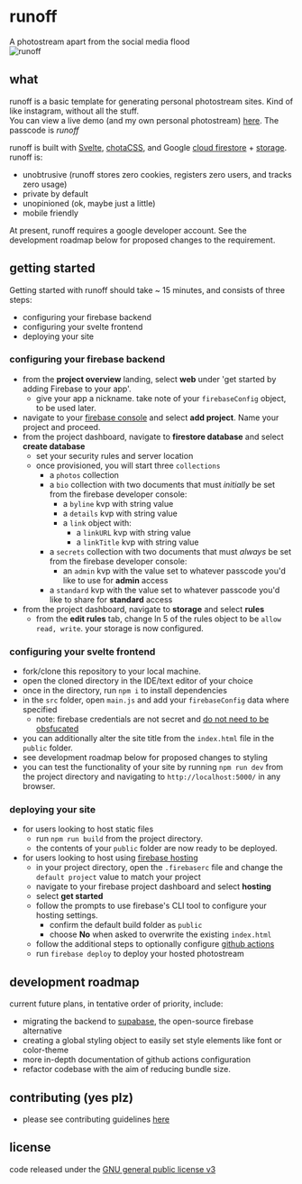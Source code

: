 # runoff
A photostream apart from the social media flood  
![runoff](https://media2.giphy.com/media/GgVR3S0nuVyTHnmWZw/giphy.gif?cid=790b761186e6a39c6c8d59afadac501ded083eca94129d64&rid=giphy.gif&ct=g)
## what
runoff is a basic template for generating personal photostream sites. Kind of like instagram, without all the stuff.  
You can view a live demo (and my own personal photostream) [here](http://photostream.matthewlawrencekle.in/). The passcode is _runoff_  

runoff is built with [Svelte](https://github.com/sveltejs/svelte), [chotaCSS](https://github.com/jenil/chota), and Google [cloud firestore](https://firebase.google.com/docs/firestore) + [storage](https://firebase.google.com/docs/storage). runoff is:
- unobtrusive (runoff stores zero cookies, registers zero users, and tracks zero usage)
- private by default
- unopinioned (ok, maybe just a little)
- mobile friendly

At present, runoff requires a google developer account. See the development roadmap below for proposed changes to the requirement.

## getting started
Getting started with runoff should take ~ 15 minutes, and consists of three steps:
- configuring your firebase backend
- configuring your svelte frontend
- deploying your site

### configuring your firebase backend
- from the __project overview__ landing, select __web__ under 'get started by adding Firebase to your app'.
    - give your app a nickname. take note of your `firebaseConfig` object, to be used later.
- navigate to your [firebase console](https://console.firebase.google.com/) and select __add project__. Name your project and proceed.
- from the project dashboard, navigate to __firestore database__ and select __create database__
    - set your security rules and server location
    - once provisioned, you will start three `collections`
        - a `photos` collection
        - a `bio` collection with two documents that must _initially_ be set from the firebase developer console:
            - a `byline` kvp with string value
            - a `details` kvp with string value
            - a `link` object with:
                - a `linkURL` kvp with string value
                - a `linkTitle` kvp with string value   
        - a `secrets` collection with two documents that must _always_ be set from the firebase developer console:
            - an `admin` kvp with the value set to whatever passcode you'd like to use for __admin__ access
        - a `standard` kvp with the value set to whatever passcode you'd like to share for __standard__ access
- from the project dashboard, navigate to __storage__ and select __rules__
    - from the __edit rules__ tab, change ln 5 of the rules object to be `allow read, write`. your storage is now configured.

### configuring your svelte frontend
- fork/clone this repository to your local machine.
- open the cloned directory in the IDE/text editor of your choice
- once in the directory, run `npm i` to install dependencies
- in the `src` folder, open `main.js` and add your `firebaseConfig` data where specified
    - note: firebase credentials are not secret and [do not need to be obsfucated](https://stackoverflow.com/questions/37482366/is-it-safe-to-expose-firebase-apikey-to-the-public#:~:text=It%20is%20not%20a%20security,interact%20with%20your%20Firebase%20project.)
- you can additionally alter the site title from the `index.html` file in the `public` folder.
- see development roadmap below for proposed changes to styling
- you can test the functionality of your site by running `npm run dev` from the project directory and navigating to `http://localhost:5000/` in any browser.

### deploying your site
- for users looking to host static files
    - run `npm run build` from the project directory.
    - the contents of your `public` folder are now ready to be deployed.
- for users looking to host using [firebase hosting](https://firebase.google.com/docs/hosting)
    - in your project directory, open the `.firebaserc` file and change the `default project` value to match your project
    - navigate to your firebase project dashboard and select __hosting__
    - select __get started__
    - follow the prompts to use firebase's CLI tool to configure your hosting settings.
        - confirm the default build folder as `public`
        - choose __No__ when asked to overwrite the existing `index.html`
    - follow the additional steps to optionally configure [github actions](https://github.com/features/actions)
    - run `firebase deploy` to deploy your hosted photostream

## development roadmap
current future plans, in tentative order of priority, include:
- migrating the backend to [supabase](https://supabase.io/), the open-source firebase alternative
- creating a global styling object to easily set style elements like font or color-theme
- more in-depth documentation of github actions configuration
- refactor codebase with the aim of reducing bundle size.

## contributing (yes plz)
- please see contributing guidelines [here](https://github.com/matthewlawrenceklein/runoff/blob/main/CONTRIBUTING.md)

## license
code released under the [GNU general public license v3](https://github.com/matthewlawrenceklein/runoff/blob/main/LICENSE)
